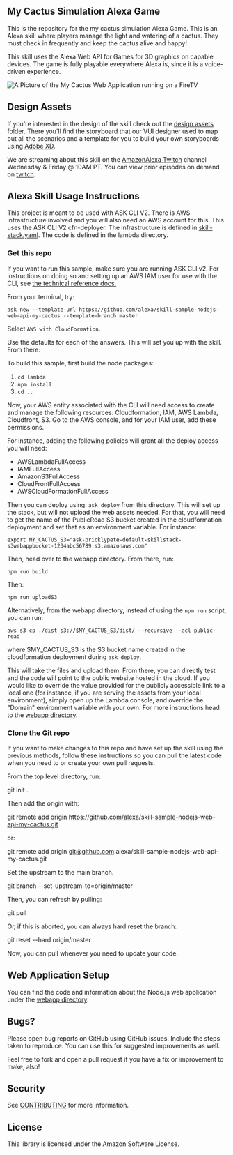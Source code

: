 ## My Cactus Simulation Alexa Game

This is the repository for the my cactus simulation Alexa Game. This is an Alexa skill where players manage the light and watering of a cactus. They must check in frequently and keep the cactus alive and happy!

This skill uses the Alexa Web API for Games for 3D graphics on capable devices. The game is fully playable everywhere Alexa is, since it is a voice-driven experience. 

![A Picture of the My Cactus Web Application running on a FireTV](https://github.com/alexa/skill-sample-nodejs-web-api-my-cactus/blob/master/myCactusScreenshot.png?raw=true)

## Design Assets

If you're interested in the design of the skill check out the [design assets](./design-assets) folder. There you'll find the storyboard that our VUI designer used to map out all the scenarios and a template for you to build your own storyboards using [Adobe XD](https://www.adobe.com/products/xd.html).

We are streaming about this skill on the [AmazonAlexa Twitch](https://twitch.tv/amazonalexa) channel Wednesday & Friday @ 10AM PT. You can view prior episodes on demand on [twitch](https://www.twitch.tv/collections/S81yydlkRBY-Pw).

## Alexa Skill Usage Instructions

This project is meant to be used with ASK CLI V2. There is AWS infrastructure involved and you will also need an AWS account for this. This uses the ASK CLI V2 cfn-deployer. The infrastructure is defined in [skill-stack.yaml](./infrastructure/cfn-deployer/skill-stack.yaml). The code is defined in the lambda directory. 

### Get this repo
If you want to run this sample, make sure you are running ASK CLI v2. For instructions on doing so and setting up an AWS IAM user for use with the CLI, see [the technical reference docs.](https://developer.amazon.com/en-US/docs/alexa/smapi/quick-start-alexa-skills-kit-command-line-interface.html)

From your terminal, try:

`ask new --template-url https://github.com/alexa/skill-sample-nodejs-web-api-my-cactus --template-branch master`

Select `AWS with CloudFormation`.

Use the defaults for each of the answers. This will set you up with the skill. From there: 

To build this sample, first build the node packages:

1. `cd lambda`
2. `npm install`
3. `cd ..`

Now, your AWS entity associated with the CLI will need access to create and manage the following resources: Cloudformation, IAM, AWS Lambda, Cloudfront, S3. Go to the AWS console, and for your IAM user, add these permissions.

For instance, adding the following policies will grant all the deploy access you will need:
* AWSLambdaFullAccess
* IAMFullAccess
* AmazonS3FullAccess
* CloudFrontFullAccess
* AWSCloudFormationFullAccess

Then you can deploy using: `ask deploy` from this directory. This will set up the stack, but will not upload the web assets needed. For that, you will need to get the name of the PublicRead S3 bucket created in the cloudformation deployment and set that as an environment variable. For instance: 

`export MY_CACTUS_S3="ask-pricklypete-default-skillstack-s3webappbucket-1234abc56789.s3.amazonaws.com"`

Then, head over to the webapp directory. From there, run:

`npm run build`

Then:

`npm run uploadS3`

Alternatively, from the webapp directory, instead of using the `npm run` script, you can run:

`aws s3 cp ./dist s3://$MY_CACTUS_S3/dist/ --recursive --acl public-read`

where $MY_CACTUS_S3 is the S3 bucket name created in the cloudformation deployment during `ask deploy`.

This will take the files and upload them. From there, you can directly test and the code will point to the public website hosted in the cloud. If you would like to override the value provided for the publicly accessible link to a local one (for instance, if you are serving the assets from your local environment), simply open up the Lambda console, and override the "Domain" environment variable with your own. For more instructions head to the [webapp directory](./webapp).

### Clone the Git repo

If you want to make changes to this repo and have set up the skill using the previous methods, follow these instructions so you can pull the latest code when you need to or create your own pull requests.

From the top level directory, run:

 git init .

Then add the origin with:

 git remote add origin https://github.com/alexa/skill-sample-nodejs-web-api-my-cactus.git

or:

 git remote add origin git@github.com:alexa/skill-sample-nodejs-web-api-my-cactus.git

Set the upstream to the main branch.

 git branch --set-upstream-to=origin/master 

Then, you can refresh by pulling:

 git pull

Or, if this is aborted, you can always hard reset the branch:

 git reset --hard origin/master 

Now, you can pull whenever you need to update your code. 

## Web Application Setup

You can find the code and information about the Node.js web application under the [webapp directory](./webapp). 

## Bugs?

Please open bug reports on GitHub using GitHub issues. Include the steps taken to reproduce. You can use this for suggested improvements as well. 

Feel free to fork and open a pull request if you have a fix or improvement to make, also!

## Security

See [CONTRIBUTING](CONTRIBUTING.md#security-issue-notifications) for more information.

## License

This library is licensed under the Amazon Software License.
